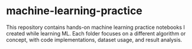 # machine-learning-practice
This repository contains hands-on machine learning practice notebooks I created while learning ML. Each folder focuses on a different algorithm or concept, with code implementations, dataset usage, and result analysis.
